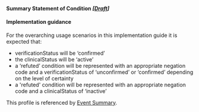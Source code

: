 #### Summary Statement of Condition *[[Draft](http://hl7.org/fhir/stu3/valueset-publication-status.html)]*

#### Implementation guidance

For the overarching usage scenarios in this implementation guide it is expected that:

* verificationStatus will be ‘confirmed’
* the clinicalStatus will be ‘active’
* a ‘refuted’ condition will be represented with an appropriate negation code and a verificationStatus of ‘unconfirmed’ or ‘confirmed’ depending on the level of certainty
* a 'refuted' condition will be represented with an appropriate negation code and a clinicalStatus of ‘inactive’

This profile is referenced by [Event Summary](StructureDefinition-composition-es-1.html).
